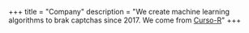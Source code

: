 +++
title = "Company"
description = "We create machine learning algorithms to brak captchas since 2017. We come from [Curso-R](curso-r.com)"
+++
